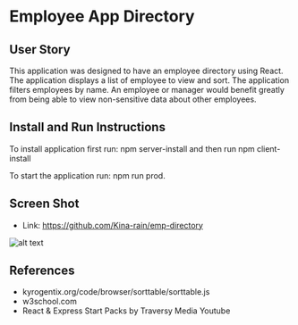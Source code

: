 # Employee App Directory

## User Story

This application was designed to have an employee directory using React. The application displays a list of employee to view and sort.
The application filters employees by name. An employee or manager would benefit greatly from being able to view non-sensitive data about other employees. 

## Install and Run Instructions

To install application first run: npm server-install and then run npm client-install

To start the application run: npm run prod.

## Screen Shot

* Link: https://github.com/Kina-rain/emp-directory 

![alt text][screenshot]

[screenshot]: https://github.com/Kina-rain/emp-directory/blob/master/screenshot.png "Employee App Project"

## References

* kyrogentix.org/code/browser/sorttable/sorttable.js
* w3school.com
* React & Express Start Packs by Traversy Media Youtube

